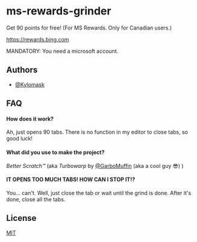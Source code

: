 
# ms-rewards-grinder

Get 90 points for free!
(For MS Rewards. Only for Canadian users.)

https://rewards.bing.com 

MANDATORY: You need a microsoft account.

## Authors

- [@Kylomask](https://www.github.com/octokatherine)


## FAQ

#### How does it work?

Ah, just opens 90 tabs. There is no function in my editor to close tabs, so good luck!

#### What did you use to make the project?

*Better Scratch™* (aka *Turbowarp* by [@GarboMuffin](https://github.com/GarboMuffin) (aka a cool guy 😎) )

#### IT OPENS TOO MUCH TABS! HOW CAN I STOP IT!?

You... can't. Well, just close the tab or wait until the grind is done. After it's done, close all the tabs.


## License

[MIT](https://choosealicense.com/licenses/mit/)

